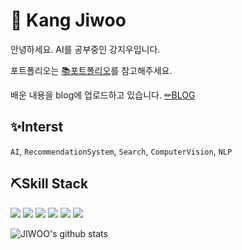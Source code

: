 # 🐤 Kang Jiwoo
안녕하세요. AI를 공부중인 강지우입니다. 

포트폴리오는 [📚포트폴리오](https://second-ounce-cbb.notion.site/JIWOO-s-Log-5cd8fb169f334121b59f9f4741d020ef)를 참고해주세요.

배운 내용을 blog에 업로드하고 있습니다.
[✏BLOG](https://second-ounce-cbb.notion.site/JIWOO-s-Log-d97dfd60bad94ed38702ed00c5946f90)

## ✨Interst
`AI`, `RecommendationSystem`, `Search`, `ComputerVision`, `NLP` 

## ⛏Skill Stack
<img src="https://img.shields.io/badge/Python-3776AB?style=flat-square&logo=Python&logoColor=black"/> <img src="https://img.shields.io/badge/PyTorch-EE4C2C?style=flat-square&logo=PyTorch&logoColor=black"/>
<img src="https://img.shields.io/badge/TensorFlow-FF6F00?style=flat-square&logo=TensorFlow&logoColor=black"/>
<img src="https://img.shields.io/badge/GitHub-181717?style=flat-square&logo=GitHub&logoColor=white"/>
<img src="https://img.shields.io/badge/Weights & Biases-FFBE00?style=flat-square&logo=Weights & Biases&logoColor=black"/>
<img src="https://img.shields.io/badge/Qgis-589632?style=flat-square&logo=Qgis&logoColor=black"/>


![JIWOO's github stats](https://github-readme-stats.vercel.app/api?username=jiwoo0212&show_icons=true&theme=tokyonight)
